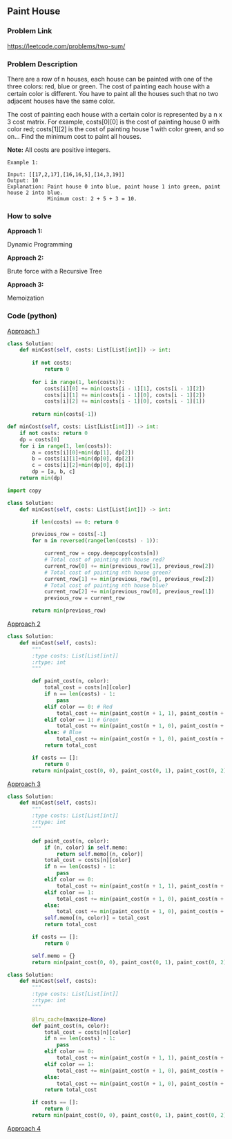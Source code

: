 ## Paint House

### Problem Link

https://leetcode.com/problems/two-sum/

### Problem Description 

There are a row of n houses, each house can be painted with one of the three colors: red, blue or green. The cost of painting each house with a certain color is different. You have to paint all the houses such that no two adjacent houses have the same color.

The cost of painting each house with a certain color is represented by a n x 3 cost matrix. For example, costs[0][0] is the cost of painting house 0 with color red; costs[1][2] is the cost of painting house 1 with color green, and so on... Find the minimum cost to paint all houses.

**Note:**
All costs are positive integers.

```
Example 1:

Input: [[17,2,17],[16,16,5],[14,3,19]]
Output: 10
Explanation: Paint house 0 into blue, paint house 1 into green, paint house 2 into blue. 
             Minimum cost: 2 + 5 + 3 = 10.

```

### How to solve 

**Approach 1:**

Dynamic Programming

**Approach 2:**

Brute force with a Recursive Tree

**Approach 3:**

Memoization


### Code (python)

[Approach 1](https://github.com/yanray/leetcode/blob/master/problems/0256Paint_House/0256Paint_House1.py)

```python
class Solution:
    def minCost(self, costs: List[List[int]]) -> int:
        
        if not costs:
            return 0
        
        for i in range(1, len(costs)):
            costs[i][0] += min(costs[i - 1][1], costs[i - 1][2])
            costs[i][1] += min(costs[i - 1][0], costs[i - 1][2])
            costs[i][2] += min(costs[i - 1][0], costs[i - 1][1])
        
        return min(costs[-1])
```

```python
def minCost(self, costs: List[List[int]]) -> int:
	if not costs: return 0
	dp = costs[0]
	for i in range(1, len(costs)):
		a = costs[i][0]+min(dp[1], dp[2])
		b = costs[i][1]+min(dp[0], dp[2])
		c = costs[i][2]+min(dp[0], dp[1])
		dp = [a, b, c]
	return min(dp)
```

```python
import copy

class Solution:
    def minCost(self, costs: List[List[int]]) -> int:

        if len(costs) == 0: return 0

        previous_row = costs[-1]
        for n in reversed(range(len(costs) - 1)):

            current_row = copy.deepcopy(costs[n])
            # Total cost of painting nth house red?
            current_row[0] += min(previous_row[1], previous_row[2])
            # Total cost of painting nth house green?
            current_row[1] += min(previous_row[0], previous_row[2])
            # Total cost of painting nth house blue?
            current_row[2] += min(previous_row[0], previous_row[1])
            previous_row = current_row

        return min(previous_row)

```

[Approach 2](https://github.com/yanray/leetcode/blob/master/problems/0256Paint_House/0256Paint_House2.py)

```python
class Solution:
    def minCost(self, costs):
        """
        :type costs: List[List[int]]
        :rtype: int
        """

        def paint_cost(n, color):
            total_cost = costs[n][color]
            if n == len(costs) - 1:
                pass
            elif color == 0: # Red
                total_cost += min(paint_cost(n + 1, 1), paint_cost(n + 1, 2))
            elif color == 1: # Green
                total_cost += min(paint_cost(n + 1, 0), paint_cost(n + 1, 2))
            else: # Blue
                total_cost += min(paint_cost(n + 1, 0), paint_cost(n + 1, 1))
            return total_cost

        if costs == []:
            return 0
        return min(paint_cost(0, 0), paint_cost(0, 1), paint_cost(0, 2))
```

[Approach 3](https://github.com/yanray/leetcode/blob/master/problems/0256Paint_House/0256Paint_House3.py)

```python
class Solution:
    def minCost(self, costs):
        """
        :type costs: List[List[int]]
        :rtype: int
        """

        def paint_cost(n, color):
            if (n, color) in self.memo:
                return self.memo[(n, color)]
            total_cost = costs[n][color]
            if n == len(costs) - 1:
                pass
            elif color == 0:
                total_cost += min(paint_cost(n + 1, 1), paint_cost(n + 1, 2))
            elif color == 1:
                total_cost += min(paint_cost(n + 1, 0), paint_cost(n + 1, 2))
            else:
                total_cost += min(paint_cost(n + 1, 0), paint_cost(n + 1, 1))
            self.memo[(n, color)] = total_cost
            return total_cost

        if costs == []:
            return 0

        self.memo = {}
        return min(paint_cost(0, 0), paint_cost(0, 1), paint_cost(0, 2))
```


```python
class Solution:
    def minCost(self, costs):
        """
        :type costs: List[List[int]]
        :rtype: int
        """

        @lru_cache(maxsize=None)
        def paint_cost(n, color):
            total_cost = costs[n][color]
            if n == len(costs) - 1:
                pass
            elif color == 0:
                total_cost += min(paint_cost(n + 1, 1), paint_cost(n + 1, 2))
            elif color == 1:
                total_cost += min(paint_cost(n + 1, 0), paint_cost(n + 1, 2))
            else:
                total_cost += min(paint_cost(n + 1, 0), paint_cost(n + 1, 1))
            return total_cost

        if costs == []:
            return 0
        return min(paint_cost(0, 0), paint_cost(0, 1), paint_cost(0, 2))
```

[Approach 4](https://github.com/yanray/leetcode/blob/master/problems/0256Paint_House/0256Paint_House4.py)

```python

```